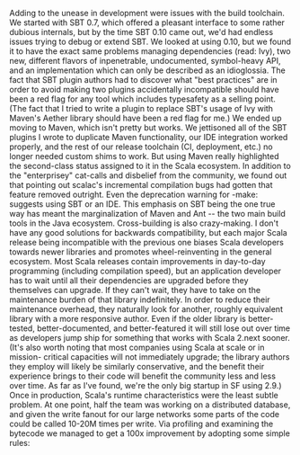 Adding to the unease in development were issues with the build toolchain. We
started with SBT 0.7, which offered a pleasant interface to some rather dubious
internals, but by the time SBT 0.10 came out, we'd had endless issues trying to
debug or extend SBT. We looked at using 0.10, but we found it to have the exact
same problems managing dependencies (read: Ivy), two new, different flavors of
inpenetrable, undocumented, symbol-heavy API, and an implementation which can
only be described as an idioglossia. The fact that SBT plugin authors had to
discover what "best practices" are in order to avoid making two plugins
accidentally incompatible should have been a red flag for any tool which
includes typesafety as a selling point. (The fact that I tried to write a plugin
to replace SBT's usage of Ivy with Maven's Aether library should have been a red
flag for me.) We ended up moving to Maven, which isn't pretty but works. We
jettisoned all of the SBT plugins I wrote to duplicate Maven functionality, our
IDE integration worked properly, and the rest of our release toolchain (CI,
deployment, etc.) no longer needed custom shims to work. But using Maven really
highlighted the second-class status assigned to it in the Scala ecosystem. In
addition to the "enterprisey" cat-calls and disbelief from the community, we
found out that pointing out scalac's incremental compilation bugs had gotten
that feature removed outright. Even the deprecation warning for -make: suggests
using SBT or an IDE. This emphasis on SBT being the one true way has meant the
marginalization of Maven and Ant -- the two main build tools in the Java
ecosystem. Cross-building is also crazy-making. I don't have any good solutions
for backwards compatibility, but each major Scala release being incompatible
with the previous one biases Scala developers towards newer libraries and
promotes wheel-reinventing in the general ecosystem. Most Scala releases contain
improvements in day-to-day programming (including compilation speed), but an
application developer has to wait until all their dependencies are upgraded
before they themselves can upgrade. If they can't wait, they have to take on the
maintenance burden of that library indefinitely. In order to reduce their
maintenance overhead, they naturally look for another, roughly equivalent
library with a more responsive author. Even if the older library is better-
tested, better-documented, and better-featured it will still lose out over time
as developers jump ship for something that works with Scala 2.next sooner. (It's
also worth noting that most companies using Scala at scale or in mission-
critical capacities will not immediately upgrade; the library authors they
employ will likely be similarly conservative, and the benefit their experience
brings to their code will benefit the community less and less over time. As far
as I've found, we're the only big startup in SF using 2.9.) Once in production,
Scala's runtime characteristics were the least subtle problem. At one point,
half the team was working on a distributed database, and given the write fanout
for our large networks some parts of the code could be called 10-20M times per
write. Via profiling and examining the bytecode we managed to get a 100x
improvement by adopting some simple rules: